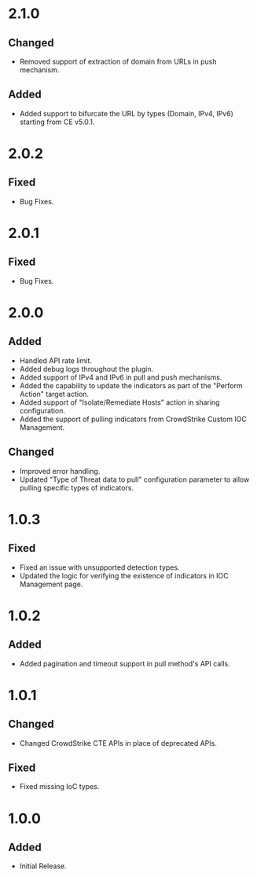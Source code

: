# 2.1.0
## Changed
-  Removed support of extraction of domain from URLs in push mechanism.
## Added
- Added support to bifurcate the URL by types (Domain, IPv4, IPv6) starting from CE v5.0.1.

# 2.0.2
## Fixed
- Bug Fixes.

# 2.0.1
## Fixed
- Bug Fixes.

# 2.0.0
## Added
- Handled API rate limit.
- Added debug logs throughout the plugin.
- Added support of IPv4 and IPv6 in pull and push mechanisms.
- Added the capability to update the indicators as part of the "Perform Action" target action.
- Added support of "Isolate/Remediate Hosts" action in sharing configuration.
- Added the support of pulling indicators from CrowdStrike Custom IOC Management.
## Changed
- Improved error handling.
- Updated "Type of Threat data to pull" configuration parameter to allow pulling specific types of indicators.

# 1.0.3
## Fixed
- Fixed an issue with unsupported detection types.
- Updated the logic for verifying the existence of indicators in IOC Management page.

# 1.0.2
## Added
- Added pagination and timeout support in pull method's API calls.

# 1.0.1
## Changed
- Changed CrowdStrike CTE APIs in place of deprecated APIs.
## Fixed
- Fixed missing IoC types.

# 1.0.0
## Added
- Initial Release.
